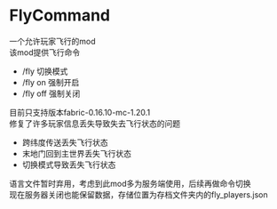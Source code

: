 # FlyCommand
一个允许玩家飞行的mod</br>
该mod提供飞行命令</br>
- /fly 切换模式
- /fly on  强制开启
- /fly off  强制关闭

目前只支持版本fabric-0.16.10-mc-1.20.1</br>
修复了许多玩家信息丢失导致失去飞行状态的问题</br>
- 跨纬度传送丢失飞行状态
- 末地门回到主世界丢失飞行状态
- 切换模式导致丢失飞行状态

语言文件暂时弃用，考虑到此mod多为服务端使用，后续再做命令切换</br>
现在服务器关闭也能保留数据，存储位置为存档文件夹内的fly_players.json</br>
